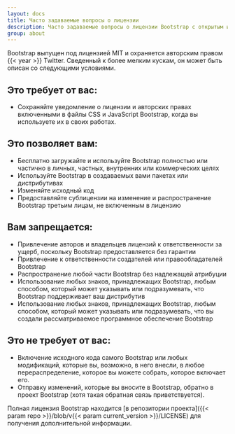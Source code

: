 ```yaml
---
layout: docs
title: Часто задаваемые вопросы о лицензии
description: Часто задаваемые вопросы о лицензии Bootstrap с открытым исходным кодом.
group: about
---
```


Bootstrap выпущен под лицензией MIT и охраняется авторским правом {{< year >}} Twitter. Сведенный к более мелким кускам, он может быть описан со следующими условиями.

## Это требует от вас:

- Сохраняйте уведомление о лицензии и авторских правах включенными в файлы CSS и JavaScript Bootstrap, когда вы используете их в своих работах.

## Это позволяет вам:

- Бесплатно загружайте и используйте Bootstrap полностью или частично в личных, частных, внутренних или коммерческих целях
- Используйте Bootstrap в создаваемых вами пакетах или дистрибутивах
- Изменяйте исходный код
- Предоставляйте сублицензии на изменение и распространение Bootstrap третьим лицам, не включенным в лицензию

## Вам запрещается:

- Привлечение авторов и владельцев лицензий к ответственности за ущерб, поскольку Bootstrap предоставляется без гарантии
- Привлечение к ответственности создателей или правообладателей Bootstrap
- Распространение любой части Bootstrap без надлежащей атрибуции
- Использование любых знаков, принадлежащих Bootstrap, любым способом, который может указывать или подразумевать, что Bootstrap поддерживает ваш дистрибутив
- Использование любых знаков, принадлежащих Bootstrap, любым способом, который может указывать или подразумевать, что вы создали рассматриваемое программное обеспечение Bootstrap

## Это не требует от вас:

- Включение исходного кода самого Bootstrap или любых модификаций, которые вы, возможно, в него внесли, в любое перераспределение, которое вы можете собрать, которое включает его.
- Отправку изменений, которые вы вносите в Bootstrap, обратно в проект Bootstrap (хотя такая обратная связь приветствуется).

Полная лицензия Bootstrap находится [в репозитории проекта]({{< param repo >}}/blob/v{{< param current_version >}}/LICENSE) для получения дополнительной информации.
